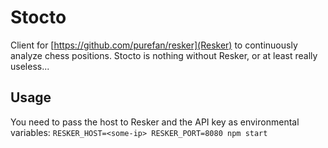 Stocto
======

Client for [https://github.com/purefan/resker](Resker) to continuously analyze chess positions.
Stocto is nothing without Resker, or at least really useless...

## Usage
You need to pass the host to Resker and the API key as environmental variables:
`RESKER_HOST=<some-ip> RESKER_PORT=8080 npm start`